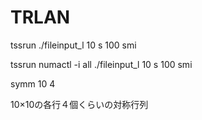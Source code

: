 # TRLAN

tssrun ./fileinput_l 10 s 100 smi

tssrun numactl -i all ./fileinput_l 10 s 100 smi

symm 10 4

10×10の各行４個くらいの対称行列
